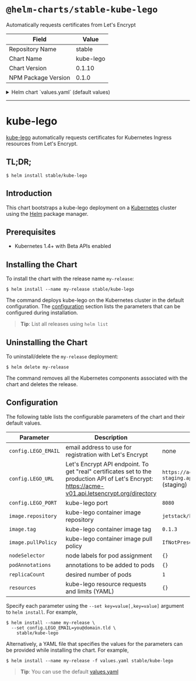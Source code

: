 # `@helm-charts/stable-kube-lego`

Automatically requests certificates from Let's Encrypt

| Field               | Value     |
| ------------------- | --------- |
| Repository Name     | stable    |
| Chart Name          | kube-lego |
| Chart Version       | 0.1.10    |
| NPM Package Version | 0.1.0     |

<details>

<summary>Helm chart `values.yaml` (default values)</summary>

```yaml
## kube-lego configuration
## Ref: https://github.com/jetstack/kube-lego
##
config:
  ## Email address to use for registration with Let's Encrypt
  ##
  # LEGO_EMAIL: my@email.tld

  ## Let's Encrypt API endpoint
  ## Production: https://acme-v01.api.letsencrypt.org/directory
  ## Staging: https://acme-staging.api.letsencrypt.org/directory
  ##
  LEGO_URL: https://acme-staging.api.letsencrypt.org/directory

  ## kube-lego port
  ##
  LEGO_PORT: 8080

## kube-lego image
##
image:
  repository: jetstack/kube-lego
  tag: 0.1.4
  pullPolicy: IfNotPresent

## Node labels for pod assignment
## Ref: https://kubernetes.io/docs/user-guide/node-selection/
##
nodeSelector: {}

## Annotations to be added to pods
##
podAnnotations: {}

replicaCount: 1

## kube-lego resource limits & requests
## Ref: https://kubernetes.io/docs/user-guide/compute-resources/
##
resources:
  {}
  # limits:
  #   cpu: 20m
  #   memory: 8Mi
  # requests:
  #   cpu: 20m
  #   memory: 8Mi
```

</details>

---

# kube-lego

[kube-lego](https://github.com/jetstack/kube-lego) automatically requests certificates for Kubernetes Ingress resources from Let's Encrypt.

## TL;DR;

```console
$ helm install stable/kube-lego
```

## Introduction

This chart bootstraps a kube-lego deployment on a [Kubernetes](http://kubernetes.io) cluster using the [Helm](https://helm.sh) package manager.

## Prerequisites

- Kubernetes 1.4+ with Beta APIs enabled

## Installing the Chart

To install the chart with the release name `my-release`:

```console
$ helm install --name my-release stable/kube-lego
```

The command deploys kube-lego on the Kubernetes cluster in the default configuration. The [configuration](#configuration) section lists the parameters that can be configured during installation.

> **Tip**: List all releases using `helm list`

## Uninstalling the Chart

To uninstall/delete the `my-release` deployment:

```console
$ helm delete my-release
```

The command removes all the Kubernetes components associated with the chart and deletes the release.

## Configuration

The following table lists the configurable parameters of the chart and their default values.

| Parameter           | Description                                                                                                                                       | Default                                                        |
| ------------------- | ------------------------------------------------------------------------------------------------------------------------------------------------- | -------------------------------------------------------------- |
| `config.LEGO_EMAIL` | email address to use for registration with Let's Encrypt                                                                                          | none                                                           |
| `config.LEGO_URL`   | Let's Encrypt API endpoint. To get "real" certificates set to the production API of Let's Encrypt: https://acme-v01.api.letsencrypt.org/directory | `https://acme-staging.api.letsencrypt.org/directory` (staging) |
| `config.LEGO_PORT`  | kube-lego port                                                                                                                                    | `8080`                                                         |
| `image.repository`  | kube-lego container image repository                                                                                                              | `jetstack/kube-lego`                                           |
| `image.tag`         | kube-lego container image tag                                                                                                                     | `0.1.3`                                                        |
| `image.pullPolicy`  | kube-lego container image pull policy                                                                                                             | `IfNotPresent`                                                 |
| `nodeSelector`      | node labels for pod assignment                                                                                                                    | `{}`                                                           |
| `podAnnotations`    | annotations to be added to pods                                                                                                                   | `{}`                                                           |
| `replicaCount`      | desired number of pods                                                                                                                            | `1`                                                            |
| `resources`         | kube-lego resource requests and limits (YAML)                                                                                                     | `{}`                                                           |

Specify each parameter using the `--set key=value[,key=value]` argument to `helm install`. For example,

```console
$ helm install --name my-release \
  --set config.LEGO_EMAIL=you@domain.tld \
    stable/kube-lego
```

Alternatively, a YAML file that specifies the values for the parameters can be provided while installing the chart. For example,

```console
$ helm install --name my-release -f values.yaml stable/kube-lego
```

> **Tip**: You can use the default [values.yaml](values.yaml)
